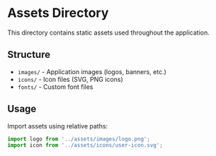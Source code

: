 # Assets Directory

This directory contains static assets used throughout the application.

## Structure

- `images/` - Application images (logos, banners, etc.)
- `icons/` - Icon files (SVG, PNG icons)
- `fonts/` - Custom font files

## Usage

Import assets using relative paths:

```typescript
import logo from '../assets/images/logo.png';
import icon from '../assets/icons/user-icon.svg';
```
